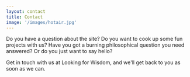 ```yaml
---
layout: contact
title: Contact
image: '/images/hotair.jpg'
---
```

Do you have a question about the site? Do you want to cook up some fun projects with us? Have you got a burning philosophical question you need answered? Or do you just want to say hello?

Get in touch with us at Looking for Wisdom, and we'll get back to you as soon as we can.